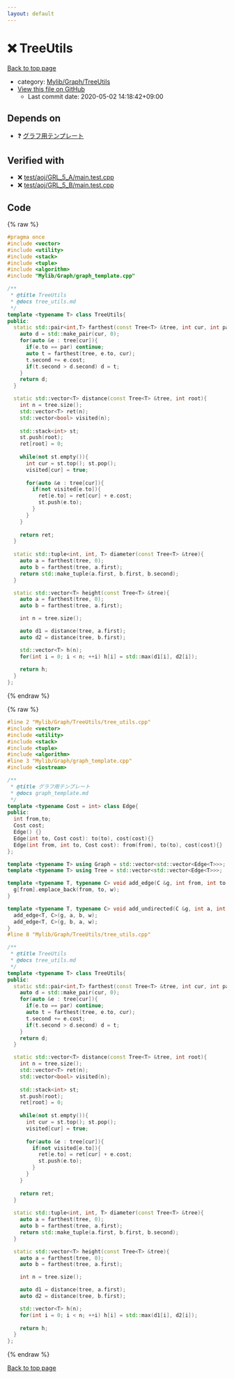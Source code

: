 ```yaml
---
layout: default
---
```


<!-- mathjax config similar to math.stackexchange -->
<script type="text/javascript" async
  src="https://cdnjs.cloudflare.com/ajax/libs/mathjax/2.7.5/MathJax.js?config=TeX-MML-AM_CHTML">
</script>
<script type="text/x-mathjax-config">
  MathJax.Hub.Config({
    TeX: { equationNumbers: { autoNumber: "AMS" }},
    tex2jax: {
      inlineMath: [ ['$','$'] ],
      processEscapes: true
    },
    "HTML-CSS": { matchFontHeight: false },
    displayAlign: "left",
    displayIndent: "2em"
  });
</script>

<script type="text/javascript" src="https://cdnjs.cloudflare.com/ajax/libs/jquery/3.4.1/jquery.min.js"></script>
<script src="https://cdn.jsdelivr.net/npm/jquery-balloon-js@1.1.2/jquery.balloon.min.js" integrity="sha256-ZEYs9VrgAeNuPvs15E39OsyOJaIkXEEt10fzxJ20+2I=" crossorigin="anonymous"></script>
<script type="text/javascript" src="../../../../assets/js/copy-button.js"></script>
<link rel="stylesheet" href="../../../../assets/css/copy-button.css" />


# :x: TreeUtils

<a href="../../../../index.html">Back to top page</a>

* category: <a href="../../../../index.html#a41ea9974466d4f509bcbf59f2ee921e">Mylib/Graph/TreeUtils</a>
* <a href="{{ site.github.repository_url }}/blob/master/Mylib/Graph/TreeUtils/tree_utils.cpp">View this file on GitHub</a>
    - Last commit date: 2020-05-02 14:18:42+09:00




## Depends on

* :question: <a href="../graph_template.cpp.html">グラフ用テンプレート</a>


## Verified with

* :x: <a href="../../../../verify/test/aoj/GRL_5_A/main.test.cpp.html">test/aoj/GRL_5_A/main.test.cpp</a>
* :x: <a href="../../../../verify/test/aoj/GRL_5_B/main.test.cpp.html">test/aoj/GRL_5_B/main.test.cpp</a>


## Code

<a id="unbundled"></a>
{% raw %}
```cpp
#pragma once
#include <vector>
#include <utility>
#include <stack>
#include <tuple>
#include <algorithm>
#include "Mylib/Graph/graph_template.cpp"

/**
 * @title TreeUtils
 * @docs tree_utils.md
 */
template <typename T> class TreeUtils{
public:
  static std::pair<int,T> farthest(const Tree<T> &tree, int cur, int par = -1){
    auto d = std::make_pair(cur, 0);
    for(auto &e : tree[cur]){
      if(e.to == par) continue;
      auto t = farthest(tree, e.to, cur);
      t.second += e.cost;
      if(t.second > d.second) d = t;
    }
    return d;
  }

  static std::vector<T> distance(const Tree<T> &tree, int root){
    int n = tree.size();
    std::vector<T> ret(n);
    std::vector<bool> visited(n);
    
    std::stack<int> st;
    st.push(root);
    ret[root] = 0;
    
    while(not st.empty()){
      int cur = st.top(); st.pop();
      visited[cur] = true;
      
      for(auto &e : tree[cur]){
        if(not visited[e.to]){
          ret[e.to] = ret[cur] + e.cost;
          st.push(e.to);
        }
      }
    }
    
    return ret;
  }
  
  static std::tuple<int, int, T> diameter(const Tree<T> &tree){
    auto a = farthest(tree, 0);
    auto b = farthest(tree, a.first);
    return std::make_tuple(a.first, b.first, b.second);
  }

  static std::vector<T> height(const Tree<T> &tree){
    auto a = farthest(tree, 0);
    auto b = farthest(tree, a.first);

    int n = tree.size();

    auto d1 = distance(tree, a.first);
    auto d2 = distance(tree, b.first);

    std::vector<T> h(n);
    for(int i = 0; i < n; ++i) h[i] = std::max(d1[i], d2[i]);
    
    return h;
  }
};

```
{% endraw %}

<a id="bundled"></a>
{% raw %}
```cpp
#line 2 "Mylib/Graph/TreeUtils/tree_utils.cpp"
#include <vector>
#include <utility>
#include <stack>
#include <tuple>
#include <algorithm>
#line 3 "Mylib/Graph/graph_template.cpp"
#include <iostream>

/**
 * @title グラフ用テンプレート
 * @docs graph_template.md
 */
template <typename Cost = int> class Edge{
public:
  int from,to;
  Cost cost;
  Edge() {}
  Edge(int to, Cost cost): to(to), cost(cost){}
  Edge(int from, int to, Cost cost): from(from), to(to), cost(cost){}
};

template <typename T> using Graph = std::vector<std::vector<Edge<T>>>;
template <typename T> using Tree = std::vector<std::vector<Edge<T>>>;

template <typename T, typename C> void add_edge(C &g, int from, int to, T w = 1){
  g[from].emplace_back(from, to, w);
}

template <typename T, typename C> void add_undirected(C &g, int a, int b, T w = 1){
  add_edge<T, C>(g, a, b, w);
  add_edge<T, C>(g, b, a, w);
}
#line 8 "Mylib/Graph/TreeUtils/tree_utils.cpp"

/**
 * @title TreeUtils
 * @docs tree_utils.md
 */
template <typename T> class TreeUtils{
public:
  static std::pair<int,T> farthest(const Tree<T> &tree, int cur, int par = -1){
    auto d = std::make_pair(cur, 0);
    for(auto &e : tree[cur]){
      if(e.to == par) continue;
      auto t = farthest(tree, e.to, cur);
      t.second += e.cost;
      if(t.second > d.second) d = t;
    }
    return d;
  }

  static std::vector<T> distance(const Tree<T> &tree, int root){
    int n = tree.size();
    std::vector<T> ret(n);
    std::vector<bool> visited(n);
    
    std::stack<int> st;
    st.push(root);
    ret[root] = 0;
    
    while(not st.empty()){
      int cur = st.top(); st.pop();
      visited[cur] = true;
      
      for(auto &e : tree[cur]){
        if(not visited[e.to]){
          ret[e.to] = ret[cur] + e.cost;
          st.push(e.to);
        }
      }
    }
    
    return ret;
  }
  
  static std::tuple<int, int, T> diameter(const Tree<T> &tree){
    auto a = farthest(tree, 0);
    auto b = farthest(tree, a.first);
    return std::make_tuple(a.first, b.first, b.second);
  }

  static std::vector<T> height(const Tree<T> &tree){
    auto a = farthest(tree, 0);
    auto b = farthest(tree, a.first);

    int n = tree.size();

    auto d1 = distance(tree, a.first);
    auto d2 = distance(tree, b.first);

    std::vector<T> h(n);
    for(int i = 0; i < n; ++i) h[i] = std::max(d1[i], d2[i]);
    
    return h;
  }
};

```
{% endraw %}

<a href="../../../../index.html">Back to top page</a>

